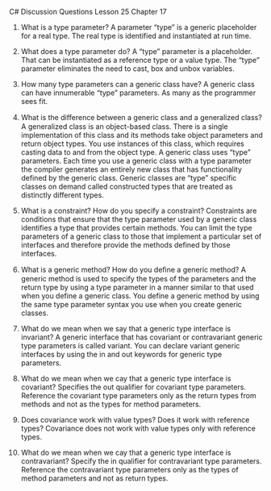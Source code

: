 


 C# Discussion Questions
Lesson 25 Chapter 17

1. What is a type parameter?
A parameter “type” is a generic placeholder for a real type.  The real type is identified and instantiated at run time.

2. What does a type parameter do?
A “type” parameter is a placeholder.  That can be instantiated as a reference type or a value type.  The “type” parameter eliminates the need to cast, box and unbox variables.

3. How many type parameters can a generic class have?
A generic class can have innumerable “type” parameters.  As many as the programmer sees fit.

4. What is the diﬀerence between a generic class and a generalized class?
A generalized class is an object-based class.  There is a single implementation of this class and its methods take object parameters and return object types.  You use instances of this class, which requires casting data to and from the object type.
A generic class uses “type” parameters.  Each time you use a generic class with a type parameter the compiler generates an entirely new class that has functionality defined by the generic class.  Generic classes are “type” specific classes on demand called constructed types that are treated as distinctly different types.  

5. What is a constraint? How do you specify a constraint?
Constraints are conditions that ensure that the type parameter used by a generic class identifies a type that provides certain methods.
You can limit the type parameters of a generic class to those that implement a particular set of interfaces and therefore provide the methods defined by those interfaces.

6. What is a generic method? How do you deﬁne a generic method?
A generic method is used to specify the types of the parameters and the return type by using a type parameter in a manner similar to that used when you define a generic class. You define a generic method by using the same type parameter syntax you use when you create generic classes.

7. What do we mean when we say that a generic type interface is invariant?
A generic interface that has covariant or contravariant generic type parameters is called variant.
You can declare variant generic interfaces by using the in and out keywords for generic type parameters.
8. What do we mean when we cay that a generic type interface is covariant?
Specifies the out qualifier for covariant type parameters.  Reference the covariant type parameters only as the return types from methods and not as the types for method parameters.
9. Does covariance work with value types? Does it work with reference types?
Covariance does not work with value types only with reference types.

10. What do we mean when we cay that a generic type interface is contravariant?
Specify the in qualifier for contravariant type parameters.  Reference the contravariant type parameters only as the types of method parameters and not as return types. 
